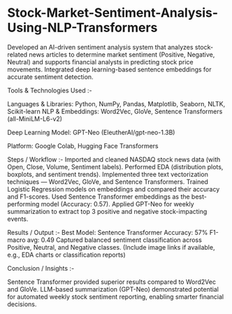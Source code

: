 # Stock-Market-Sentiment-Analysis-Using-NLP-Transformers
Developed an AI-driven sentiment analysis system that analyzes stock-related news articles to determine market sentiment (Positive, Negative, Neutral) and supports financial analysts in predicting stock price movements. Integrated deep learning-based sentence embeddings for accurate sentiment detection.

Tools & Technologies Used :-

Languages & Libraries: Python, NumPy, Pandas, Matplotlib, Seaborn, NLTK, Scikit-learn
NLP & Embeddings: Word2Vec, GloVe, Sentence Transformers (all-MiniLM-L6-v2)

Deep Learning Model: GPT-Neo (EleutherAI/gpt-neo-1.3B)

Platform: Google Colab, Hugging Face Transformers

Steps / Workflow :-
Imported and cleaned NASDAQ stock news data (with Open, Close, Volume, Sentiment labels).
Performed EDA (distribution plots, boxplots, and sentiment trends).
Implemented three text vectorization techniques — Word2Vec, GloVe, and Sentence Transformers.
Trained Logistic Regression models on embeddings and compared their accuracy and F1-scores.
Used Sentence Transformer embeddings as the best-performing model (Accuracy: 0.57).
Applied GPT-Neo for weekly summarization to extract top 3 positive and negative stock-impacting events.

Results / Output :-
Best Model: Sentence Transformer
Accuracy: 57%
F1-macro avg: 0.49
Captured balanced sentiment classification across Positive, Neutral, and Negative classes.
(Include image links if available, e.g., EDA charts or classification reports)

Conclusion / Insights :-

Sentence Transformer provided superior results compared to Word2Vec and GloVe.
LLM-based summarization (GPT-Neo) demonstrated potential for automated weekly stock sentiment reporting, enabling smarter financial decisions.
